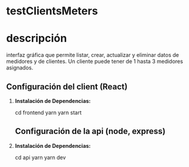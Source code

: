 # testClientsMeters

# descripción
 interfaz gráfica que permite listar, crear, actualizar y eliminar datos de medidores y de clientes.
 Un cliente puede tener de 1 hasta 3 medidores asignados.

## Configuración del client (React)

1. **Instalación de Dependencias:**
  
   cd frontend
   yarn
   yarn start

   ## Configuración de la api (node, express)

1. **Instalación de Dependencias:**

   cd api
   yarn
   yarn dev
